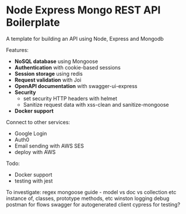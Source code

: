 # Node Express Mongo REST API Boilerplate

A template for building an API using Node, Express and Mongodb

Features:
- **NoSQL database** using Mongoose
- **Authentication** with cookie-based sessions
- **Session storage** using redis
- **Request validation** with Joi
- **OpenAPI documentation** with swagger-ui-express
- **Security** 
  - set security HTTP headers with helmet
  - Sanitize request data with xss-clean and sanitize-mongoose
- **Docker support**




Connect to other services:
- Google Login
- Auth0
- Email sending with AWS SES
- deploy with AWS

Todo:
- Docker support
- testing with jest

To investigate:
regex
mongoose guide - model vs doc vs collection etc
instance of, classes, prototype methods, etc
winston logging debug
postman for flows
swagger for autogenerated client
cypress for testing?

